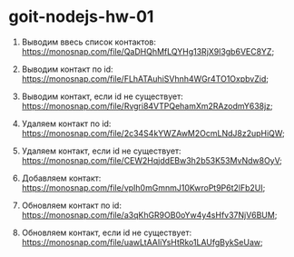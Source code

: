 # goit-nodejs-hw-01

1. Выводим ввесь список контактов: https://monosnap.com/file/QaDHQhMfLQYHg13RjX9l3gb6VEC8YZ;

2. Выводим контакт по id: https://monosnap.com/file/FLhATAuhiSVhnh4WGr4TO1OxpbvZid;

3. Выводим контакт, если id не существует: https://monosnap.com/file/Rvgri84VTPQehamXm2RAzodmY638jz;

4. Удаляем контакт по id: https://monosnap.com/file/2c34S4kYWZAwM2OcmLNdJ8z2upHiQW;

5. Удаляем контакт, если id не существует: https://monosnap.com/file/CEW2HqjddEBw3h2b53K53MvNdw8OyV;

6. Добавляем контакт: https://monosnap.com/file/vpIh0mGmnmJ10KwroPt9P6t2lFb2UI;

7. Обновляем контакт по id: https://monosnap.com/file/a3qKhGR9OB0oYw4y4sHfv37NjV6BUM;

8. Обновляем контакт, если id не существует: https://monosnap.com/file/uawLtAAIiYsHtRko1LAUfgBykSeUaw;
